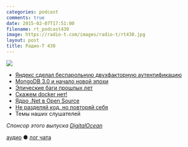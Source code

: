 ```yaml
---
categories: podcast
comments: true
date: 2015-02-07T17:51:00
filename: rt_podcast430
image: https://radio-t.com/images/radio-t/rt430.jpg
layout: post
title: Радио-Т 430
---
```


![](https://radio-t.com/images/radio-t/rt430.jpg)

* [Яндекс сделал беспарольную двухфакторную аутентификацию](http://habrahabr.ru/company/yandex/blog/249547/)
* [MongoDB 3.0 и начало новой эпохи](http://www.mongodb.com/press/mongodb-3-0-release)
* [Эпические баги прошлых лет](http://www.coolcoder.in/2014/04/epic-software-bugs-of-all-time.html)
* [Скажем docker нет!](http://www.boycottdocker.org/)
* [Ядро .Net в Open Source](http://habrahabr.ru/company/luxoft/blog/249645/)
* [Не разделяй код, но повторяй себя](http://prsm.tc/loiR2W)
* Темы наших слушателей

_Спонсор этого выпуска [DigitalOcean](https://www.digitalocean.com)_

[аудио](http://cdn.radio-t.com/rt_podcast430.mp3) ● [лог чата](http://chat.radio-t.com/logs/radio-t-430.html)
<audio src="http://cdn.radio-t.com/rt_podcast430.mp3" preload="none"></audio>

